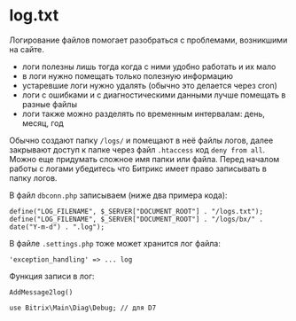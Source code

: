 # log.txt
Логирование файлов помогает разобраться с проблемами, возникшими на сайте.

- логи полезны лишь тогда когда с ними удобно работать и их мало
- в логи нужно помещать только полезную информацию
- устаревшие логи нужно удалять (обычно это делается через cron)
- логи с ошибками и с диагностическими данными лучше помещать в разные файлы
- логи также можно разделять по временным интервалам: день, месяц, год

Обычно создают папку `/logs/` и помещают в неё файлы логов, далее закрывают доступ к папке через файл `.htaccess` код `deny from all`. Можно еще придумать сложное имя папки или файла. Перед началом работы с логами убедитесь что Битрикс имеет право записывать в папку логов.

В файл `dbconn.php` записываем (ниже два примера кода):

    define("LOG_FILENAME", $_SERVER["DOCUMENT_ROOT"] . "/logs.txt");
    define("LOG_FILENAME", $_SERVER["DOCUMENT_ROOT"] . "/logs/bx/" . date("Y-m-d") . ".log");

В файле `.settings.php` тоже может хранится лог файла:

    'exception_handling' => ... log

Функция записи в лог:

    AddMessage2log()

    use Bitrix\Main\Diag\Debug; // для D7
